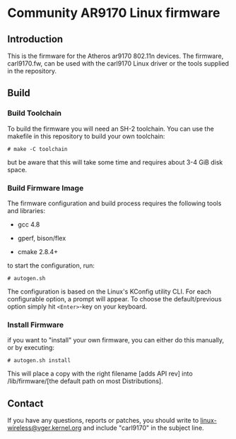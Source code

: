 # Community AR9170 Linux firmware

## Introduction

This is the firmware for the Atheros ar9170 802.11n devices.
The firmware, carl9170.fw, can be used with the carl9170 Linux
driver or the tools supplied in the repository.

## Build

### Build Toolchain

To build the firmware you will need an SH-2 toolchain.
You can use the makefile in this repository to build
your own toolchain:

`# make -C toolchain`

but be aware that this will take some time and requires
about 3-4 GiB disk space.

### Build Firmware Image

The firmware configuration and build process requires the following
tools and libraries:

 * gcc 4.8

 * gperf, bison/flex

 * cmake 2.8.4+

to start the configuration, run:

`# autogen.sh`

The configuration is based on the Linux's KConfig utility CLI.
For each configurable option, a prompt will appear. To choose
the default/previous option simply hit `<Enter>`-key on your
keyboard.

### Install Firmware

if you want to "install" your own firmware, you can either
do this manually, or by executing:

`# autogen.sh install`

This will place a copy with the right filename [adds API rev]
into /lib/firmware/[the default path on most Distributions].

## Contact

If you have any questions, reports or patches, you should write
to <linux-wireless@vger.kernel.org> and include "carl9170" in
the subject line.
